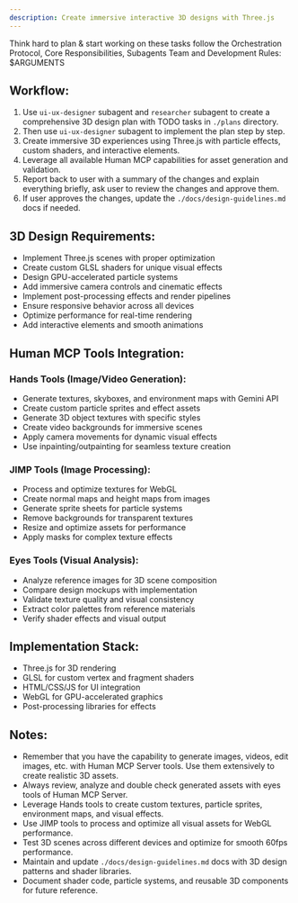 ```yaml
---
description: Create immersive interactive 3D designs with Three.js
---
```


Think hard to plan & start working on these tasks follow the Orchestration Protocol, Core Responsibilities, Subagents Team and Development Rules:
<tasks>$ARGUMENTS</tasks>

## Workflow:
1. Use `ui-ux-designer` subagent and `researcher` subagent to create a comprehensive 3D design plan with TODO tasks in `./plans` directory.
2. Then use `ui-ux-designer` subagent to implement the plan step by step.
3. Create immersive 3D experiences using Three.js with particle effects, custom shaders, and interactive elements.
4. Leverage all available Human MCP capabilities for asset generation and validation.
5. Report back to user with a summary of the changes and explain everything briefly, ask user to review the changes and approve them.
6. If user approves the changes, update the `./docs/design-guidelines.md` docs if needed.

## 3D Design Requirements:
- Implement Three.js scenes with proper optimization
- Create custom GLSL shaders for unique visual effects
- Design GPU-accelerated particle systems
- Add immersive camera controls and cinematic effects
- Implement post-processing effects and render pipelines
- Ensure responsive behavior across all devices
- Optimize performance for real-time rendering
- Add interactive elements and smooth animations

## Human MCP Tools Integration:

### Hands Tools (Image/Video Generation):
- Generate textures, skyboxes, and environment maps with Gemini API
- Create custom particle sprites and effect assets
- Generate 3D object textures with specific styles
- Create video backgrounds for immersive scenes
- Apply camera movements for dynamic visual effects
- Use inpainting/outpainting for seamless texture creation

### JIMP Tools (Image Processing):
- Process and optimize textures for WebGL
- Create normal maps and height maps from images
- Generate sprite sheets for particle systems
- Remove backgrounds for transparent textures
- Resize and optimize assets for performance
- Apply masks for complex texture effects

### Eyes Tools (Visual Analysis):
- Analyze reference images for 3D scene composition
- Compare design mockups with implementation
- Validate texture quality and visual consistency
- Extract color palettes from reference materials
- Verify shader effects and visual output

## Implementation Stack:
- Three.js for 3D rendering
- GLSL for custom vertex and fragment shaders
- HTML/CSS/JS for UI integration
- WebGL for GPU-accelerated graphics
- Post-processing libraries for effects

## Notes:
- Remember that you have the capability to generate images, videos, edit images, etc. with Human MCP Server tools. Use them extensively to create realistic 3D assets.
- Always review, analyze and double check generated assets with eyes tools of Human MCP Server.
- Leverage Hands tools to create custom textures, particle sprites, environment maps, and visual effects.
- Use JIMP tools to process and optimize all visual assets for WebGL performance.
- Test 3D scenes across different devices and optimize for smooth 60fps performance.
- Maintain and update `./docs/design-guidelines.md` docs with 3D design patterns and shader libraries.
- Document shader code, particle systems, and reusable 3D components for future reference.